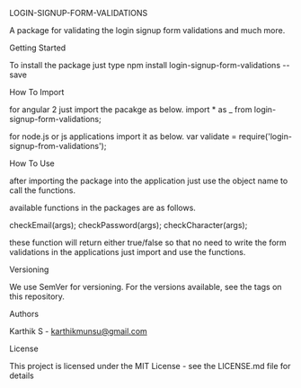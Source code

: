 LOGIN-SIGNUP-FORM-VALIDATIONS

A package for validating the login signup form validations and much more.

Getting Started

To install the package just type 
npm install login-signup-form-validations --save

How To Import

for angular 2 just import the pacakge as below.
import * as _ from login-signup-form-validations;

for node.js or js applications import it as below.
var validate = require('login-signup-from-validations');

How To Use

after importing the package into the application just use the object name to call the functions.

available functions in the packages are as follows.

checkEmail(args);
checkPassword(args);
checkCharacter(args);

these function will return either true/false so that no need to write the form validations in the applications just import and use the functions.

Versioning

We use SemVer for versioning. For the versions available, see the tags on this repository.

Authors

Karthik S - karthikmunsu@gmail.com

License

This project is licensed under the MIT License - see the LICENSE.md file for details


